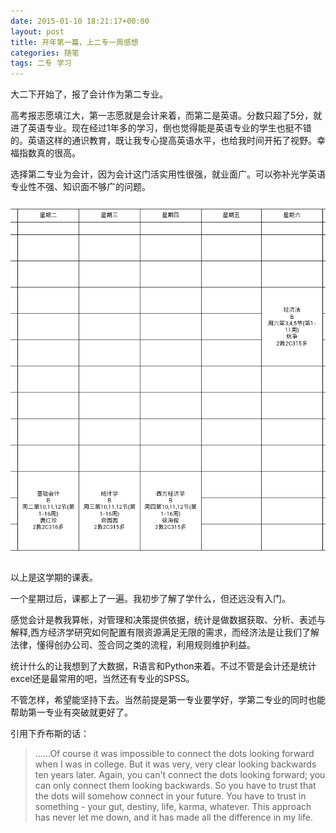 ```yaml
---
date: 2015-01-10 18:21:17+00:00
layout: post
title: 开年第一篇，上二专一周感想
categories: 随笔
tags: 二专 学习
---
```


大二下开始了，报了会计作为第二专业。

高考报志愿填江大，第一志愿就是会计来着，而第二是英语。分数只超了5分，就进了英语专业。现在经过1年多的学习，倒也觉得能是英语专业的学生也挺不错的。英语这样的通识教育，既让我专心提高英语水平，也给我时间开拓了视野。幸福指数真的很高。

选择第二专业为会计，因为会计这门活实用性很强，就业面广。可以弥补光学英语专业性不强、知识面不够广的问题。

![](https://github.com/xulihang/xulihang.github.io/raw/master/album/second_major_class.png)

以上是这学期的课表。

一个星期过后，课都上了一遍。我初步了解了学什么，但还远没有入门。

感觉会计是教我算帐，对管理和决策提供依据，统计是做数据获取、分析、表述与解释,西方经济学研究如何配置有限资源满足无限的需求，而经济法是让我们了解法律，懂得创办公司、签合同之类的流程，利用规则维护利益。

统计什么的让我想到了大数据，R语言和Python来着。不过不管是会计还是统计excel还是最常用的吧，当然还有专业的SPSS。

不管怎样，希望能坚持下去。当然前提是第一专业要学好，学第二专业的同时也能帮助第一专业有突破就更好了。

引用下乔布斯的话：

>......Of course it was impossible to connect the dots looking forward when I was in college. But it was very, very clear looking backwards ten years later.
>Again, you can't connect the dots looking forward; you can only connect them looking backwards. So you have to trust that the dots will somehow connect in your future. 
>You have to trust in something - your gut, destiny, life, karma, whatever. This approach has never let me down, and it has made all the difference in my life.